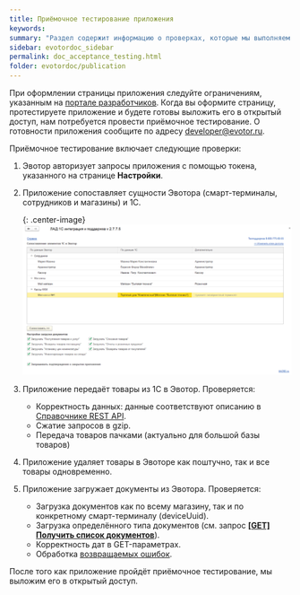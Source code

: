 ```yaml
---
title: Приёмочное тестирование приложения
keywords:
summary: "Раздел содержит информацию о проверках, которые мы выполняем перед размещением приложения в Магазине приложений."
sidebar: evotordoc_sidebar
permalink: doc_acceptance_testing.html
folder: evotordoc/publication
---
```


При оформлении страницы приложения следуйте ограничениям, указанным на [портале разработчиков](https://dev.evotor.ru/). Когда вы оформите страницу, протестируете приложение и будете готовы выложить его в открытый доступ, нам потребуется провести приёмочное тестирование. О готовности приложения сообщите по адресу [developer@evotor.ru](mailto:developer@evotor.ru).

Приёмочное тестирование включает следующие проверки:

1.  Эвотор авторизует запросы приложения с помощью токена, указанного на странице **Настройки**.
2.  Приложение сопоставляет сущности Эвотора (смарт-терминалы, сотрудников и магазины) и 1С.

    {: .center-image}
    ![](images/1c_entities_association.png)

3.  Приложение передаёт товары из 1С в Эвотор. Проверяется:
    *   Корректность данных: данные соответствуют описанию в [Справочнике REST API](https://api.evotor.ru/docs/).
    *   Сжатие запросов в gzip.
    *   Передача товаров пачками (актуально для большой базы товаров)
4.  Приложение удаляет товары в Эвоторе как поштучно, так и все товары одновременно.
5.  Приложение загружает документы из Эвотора. Проверяется:
    *   Загрузка документов как по всему магазину, так и по конкретному смарт-терминалу (deviceUuid).
    *   Загрузка определённого типа документов (см. запрос [**\[GET\] Получить список документов**](https://api.evotor.ru/docs/#tag/Tovary-i-dokumenty%2Fpaths%2Fapi.evotor.ru~1api~1v1~1inventories~1stores~1%7BstoreUuid%7D~1documents%2Fget)).
    *   Корректность дат в GET-параметрах.
    *   Обработка [возвращаемых ошибок](doc_errors_returned.html).

После того как приложение пройдёт приёмочное тестирование, мы выложим его в открытый доступ.
